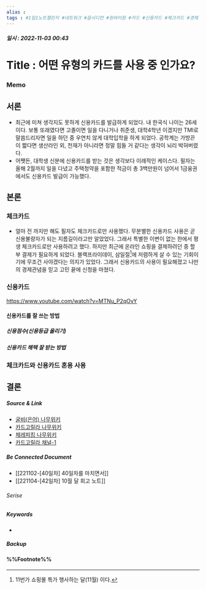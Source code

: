 ```yaml
---
alias : 
tags : #1일1노트챌린지 #네트워크 #옵시디언 #원바이원 #카드 #신용카드 #체크카드 #경제
---
```


##### 일시 : 2022-11-03 00:43

# Title : 어떤 유형의 카드를 사용 중 인가요?

### Memo

## 서론
- 최근에 미쳐 생각지도 못하게 신용카드를 발급하게 되었다. 내 한국식 나이는 26세이다. 보통 또래였다면 고졸이면 일을 다니거나 취준생, 대학4학년 이겠지만 TMI로 말씀드리자면 일을 하던 중 우연치 않게 대학입학을 하게 되었다. 공학계는 가방끈이 짧다면 생산라인 외, 천재가 아니라면 정말 힘들 거 같다는 생각이 뇌리 박혀버렸다.
- 어쨋든, 대학생 신분에 신용카드를 받는 것은 생각보다 이례적인 케이스다. 필자는 올해 2월까지 일을 다녔고 주택청약을 포함한 적금이 총 3백만원이 넘어서 1금융권에서도 신용카드 발급이 가능했다.

## 본론

### 체크카드
- 얼마 전 까지만 해도 필자도 체크카드로만 사용했다. 무분별한 신용카드 사용은 곧 신용불량자가 되는 지름길이라고만  알았었다. 그래서 특별한 이변이 없는 한에서 평생 체크카드로만 사용하려고 했다. 하지만 최근에 온라인 쇼핑을 결제하려던 중 할부 결제가 필요하게 되었다. 블랙프라이데이, 삼일절[^1]에 저렴하게 살 수 있는 기회이기에 무조건 사야겠다는 의지가 있었다. 그래서 신용카드의 사용이 필요해졌고 나만의 경제관념을 믿고 고민 끝에 신청을 마쳤다.

### 신용카드
https://www.youtube.com/watch?v=MTNu_P2qOvY

#### 신용카드를 잘 쓰는 방법


##### 신용점수(신용등급 올리기)


##### 신용카드 해택 잘 받는 방법


### 체크카드와 신용카드 혼용 사용


## 결론


##### Source & Link
- [굴비(은어) 나무위키](https://namu.wiki/w/굴비(동음이의어)#s-5)
- [카드고릴라 나무위키](https://namu.wiki/w/PrestigeGorilla#s-4)
- [체레피킹 나무위키](https://namu.wiki/w/체리피킹)
- [카드고릴라 채널-1](https://youtu.be/zdzwUbWAzys)

##### Be Connected Document
- [[221102-[40일차] 40일차를 마치면서]]
- [[221104-[42일차] 10월 달 회고 노트]]

###### Serise


##### Keywords
- 

##### Backup


#### %%Footnote%%

[^1]: 11번가 쇼핑몰 특가 행사하는 달(11월) 이다.